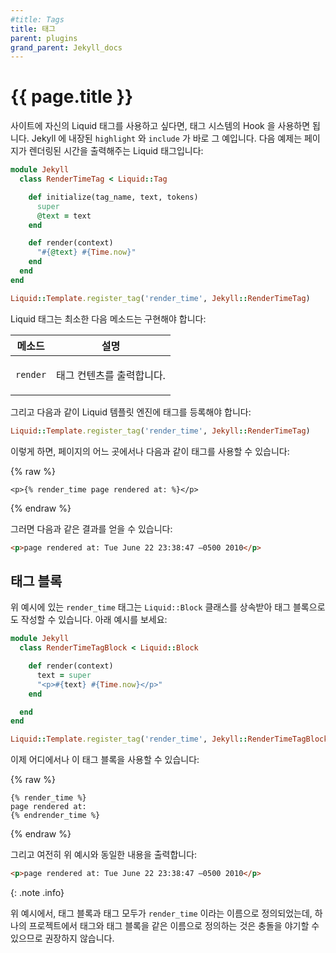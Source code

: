 ```yaml
---
#title: Tags
title: 태그
parent: plugins
grand_parent: Jekyll_docs
---
```

# {{ page.title }}

<!--
If you’d like to include custom liquid tags in your site, you can do so by
hooking into the tagging system. Built-in examples added by Jekyll include the
`highlight` and `include` tags. Below is an example of a custom liquid tag that
will output the time the page was rendered:
-->
사이트에 자신의 Liquid 태그를 사용하고 싶다면,
태그 시스템의 Hook 을 사용하면 됩니다.
Jekyll 에 내장된 `highlight` 와 `include` 가 바로 그 예입니다.
다음 예제는 페이지가 렌더링된 시간을 출력해주는 Liquid 태그입니다:

```ruby
module Jekyll
  class RenderTimeTag < Liquid::Tag

    def initialize(tag_name, text, tokens)
      super
      @text = text
    end

    def render(context)
      "#{@text} #{Time.now}"
    end
  end
end

Liquid::Template.register_tag('render_time', Jekyll::RenderTimeTag)
```

<!--
At a minimum, liquid tags must implement:
-->
Liquid 태그는 최소한 다음 메소드는 구현해야 합니다:

<div class="mobile-side-scroller">
<table>
  <thead>
    <tr>
<!--
      <th>Method</th>
      <th>Description</th>
-->
      <th>메소드</th>
      <th>설명</th>
    </tr>
  </thead>
  <tbody>
    <tr>
      <td>
        <p><code>render</code></p>
      </td>
      <td>
<!--
        <p>Outputs the content of the tag.</p>
-->
        <p>태그 컨텐츠를 출력합니다.</p>
      </td>
    </tr>
  </tbody>
</table>
</div>

<!--
You must also register the custom tag with the Liquid template engine as
follows:
-->
그리고 다음과 같이 Liquid 템플릿 엔진에 태그를 등록해야
합니다:

```ruby
Liquid::Template.register_tag('render_time', Jekyll::RenderTimeTag)
```

<!--
In the example above, we can place the following tag anywhere in one of our
pages:
-->
이렇게 하면, 페이지의 어느 곳에서나 다음과 같이 태그를 사용할 수
있습니다:

{% raw %}
```liquid
<p>{% render_time page rendered at: %}</p>
```
{% endraw %}

<!--
And we would get something like this on the page:
-->
그러면 다음과 같은 결과를 얻을 수 있습니다:

```html
<p>page rendered at: Tue June 22 23:38:47 –0500 2010</p>
```

<!--
## Tag Blocks
-->
## 태그 블록

<!--
The `render_time` tag seen above can also be rewritten as a tag block by
inheriting the `Liquid::Block` class. Look at the example below:
-->
위 예시에 있는 `render_time` 태그는 `Liquid::Block` 클래스를 상속받아
태그 블록으로도 작성할 수 있습니다. 아래 예시를 보세요:

```ruby
module Jekyll
  class RenderTimeTagBlock < Liquid::Block

    def render(context)
      text = super
      "<p>#{text} #{Time.now}</p>"
    end

  end
end

Liquid::Template.register_tag('render_time', Jekyll::RenderTimeTagBlock)
```

<!--
We can now use the tag block anywhere:
-->
이제 어디에서나 이 태그 블록을 사용할 수 있습니다:

{% raw %}
```liquid
{% render_time %}
page rendered at:
{% endrender_time %}
```
{% endraw %}

<!--
And we would still get the same output as above on the page:
-->
그리고 여전히 위 예시와 동일한 내용을 출력합니다:

```html
<p>page rendered at: Tue June 22 23:38:47 –0500 2010</p>
```

{: .note .info}
<!--
In the above example, the tag block and the tag are both registered with
the name <code>render_time</code>, but to register a tag and a tag block using
the same name in the same project is not recommended as this may lead to
conflicts.
-->
위 예시에서, 태그 블록과 태그 모두가 <code>render_time</code> 이라는 이름으로
정의되었는데, 하나의 프로젝트에서 태그와 태그 블록을 같은 이름으로 정의하는
것은 충돌을 야기할 수 있으므로 권장하지
않습니다.
